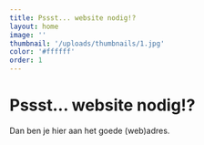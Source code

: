 ```yaml
---
title: Pssst... website nodig!?
layout: home
image: ''
thumbnail: '/uploads/thumbnails/1.jpg'
color: '#ffffff'
order: 1
---
```


# Pssst... website nodig!?

Dan ben je hier aan het goede (web)adres.